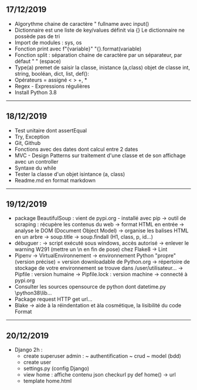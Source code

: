 17/12/2019
---------------------------------------------------------------
- Algorythme chaine de caractère "<Firstname> <Middle> <Lastname>
fullname avec input()
- Dictionnaire est une liste de key/values définit via {}
Le dictionnaire ne possède pas de tri
- Import de modules : sys, os
- Fonction print avec f"{variable}"
                       "{}.format(variable)
- Fonction split : séparation chaine de caractère par un séparateur, par défaut " " (espace)
- Type(a) premet de saisir la classe,
inistance (a,class)
objet de classe int, string, booléan, dict, list, def():
- Opérateurs = assigné
< >
+, *
- Regex - Expressions régulières
- Install Python 3.8
_______________________________________________________________


18/12/2019
---------------------------------------------------------------
- Test unitaire dont assertEqual
- Try, Exception
- Git, Github
- Fonctions avec des dates dont calcul entre 2 dates
- MVC - Design Patterns sur traitement d'une classe et de son  affichage avec un controller
- Syntaxe du while
- Tester la classe d'un objet isintance (a, class)
- Readme.md en format markdown
_______________________________________________________________


19/12/2019
---------------------------------------------------------------
- package BeautifulSoup : 
    vient de pypi.org - installé avec pip
    -> outil de scraping : récupère les contenus du web
    -> format HTML en entrée
        -> analyse le DOM (Document Object Model)
        -> organise les balises HTML en un arbre
        -> soup.title
        -> soup.findall (H1, class, p, id...)
- débuguer :
    -> script exécuté sous windows, accès autorisé
    -> enlever le warning W291 (mettre un \n en fin de pose) chez Flake8 -> Lint
- Pipenv -> VirtualEnvironnement
    -> environnement Python "propre" (version précise) = version downloadable de Python.org
    -> répertoire de stockage de votre environnement se trouve dans /user/utilisateur...
    -> Pipfile : version humaine
    -> Pipfile.lock : version machine
    -> connecté à pypi.org
- Consulter les sources opensource de python dont datetime.py
    \python38\lib\...
- Package request
    HTTP get url...
- Blake -> aide à la réindentation et àla cosmétique, la lisibilité du code Format
__________________________________________________________________

20/12/2019
------------------------------------------------------------------
- Django 2h :
    - create superuser admin :  ~ authentification
                                ~ crud
                                ~ model (bdd)
    - create user
    - settings.py (config Django)
    - view home : affiche contenu json checkurl
        py def home() -> url
    - template home.html
    
